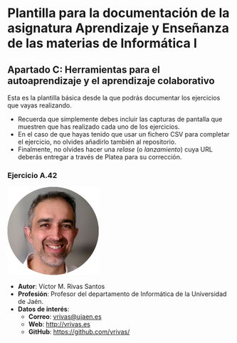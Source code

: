 # Plantilla para la documentación de la asignatura Aprendizaje y Enseñanza de las materias de Informática I
## Apartado C: Herramientas para el autoaprendizaje y el aprendizaje colaborativo

Esta es la plantilla básica desde la que podrás documentar los ejercicios que vayas realizando.

* Recuerda que simplemente debes incluir las capturas de pantalla que muestren que has realizado cada uno de los ejercicios.
* En el caso de que hayas tenido que usar un fichero CSV para completar el ejercicio, no olvides añadirlo también al repositorio.
* Finalmente, no olvides hacer una _relase_ (o _lanzamiento_) cuya URL deberás entregar a través de Platea para su corrección.

### Ejercicio A.42
![Foto de Víctor M. Rivas](https://github.com/Docencia-vrivas/maes-api-inf-plantilla-documentacion/blob/main/assets/img/vrivas-2024-redondo-2.png "Víctor M. Rivas Santos")
* __Autor__: Víctor M. Rivas Santos
* __Profesión__: Profesor del departamento de Informática de la Universidad de Jaén.
* __Datos de interés__:
  * __Correo__: vrivas@ujaen.es
  * __Web__: http://vrivas.es
  * __GitHub__: https://github.com/vrivas/
    
